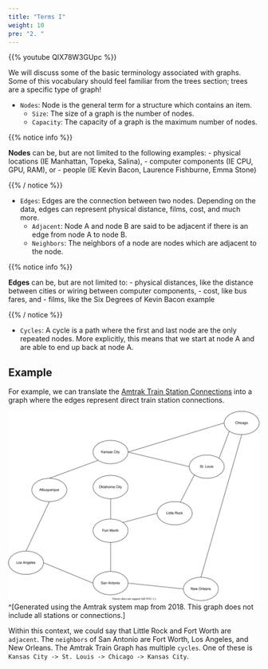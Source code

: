 ```yaml
---
title: "Terms I"
weight: 10
pre: "2. "
---
```

{{% youtube QIX78W3GUpc %}}


We will discuss some of the basic terminology associated with graphs. Some of this vocabulary should feel familiar from the trees section; trees are a specific type of graph!

- `Nodes`: Node is the general term for a structure which contains an item. 
    - `Size`: The size of a graph is the number of nodes.
    - `Capacity`: The capacity of a graph is the maximum number of nodes. 

{{% notice info %}}

**Nodes** can be, but are not limited to the following examples:
    - physical locations (IE Manhattan, Topeka, Salina),
    - computer components (IE CPU, GPU, RAM), or 
    - people (IE Kevin Bacon, Laurence Fishburne, Emma Stone)
    
{{% / notice %}}




- `Edges`: Edges are the connection between two nodes. Depending on the data, edges can represent physical distance, films, cost, and much more. 
    - `Adjacent`: Node A and node B are said to be adjacent if there is an edge from node A to node B. 
    - `Neighbors`: The neighbors of a node are nodes which are adjacent to the node. 
    
{{% notice info %}}

**Edges** can be, but are not limited to:
    - physical distances, like the distance between cities or wiring between computer components,
    - cost, like bus fares, and 
    - films, like the Six Degrees of Kevin Bacon example
    
{{% / notice %}}
    
    
- `Cycles`: A cycle is a path where the first and last node are the only repeated nodes. More explicitly, this means that we start at node A and are able to end up back at node A.
    

Example
---

For example, we can translate the [Amtrak Train Station Connections](https://www.amtrak.com/content/dam/projects/dotcom/english/public/documents/Maps/Amtrak-System-Map-1018.pdf) into a graph where the edges represent direct train station connections. 

![Amtrak Train Graph](../../images/6/amtrak.svg)^[Generated using the Amtrak system map from 2018. This graph does not include all stations or connections.]

Within this context, we could say that Little Rock and Fort Worth are `adjacent`. The `neighbors` of San Antonio are Fort Worth, Los Angeles, and New Orleans. The Amtrak Train Graph has multiple `cycles`. One of these is `Kansas City -> St. Louis -> Chicago -> Kansas City`. 


